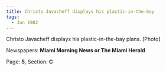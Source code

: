 ```yaml
---  
title: Christo Javacheff displays his plastic-in-the-bay  
tags:  
  - Jun 1982  
---  
```

  
Christo Javacheff displays his plastic-in-the-bay plans. [Photo]  
  
Newspapers: **Miami Morning News or The Miami Herald**  
  
Page: **5**, Section: **C** 
